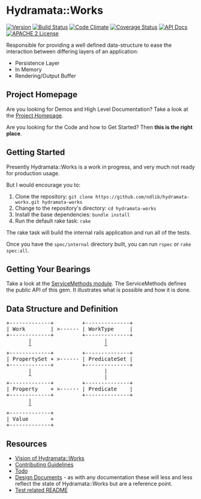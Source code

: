 # Hydramata::Works

[![Version](https://badge.fury.io/rb/hydramata-works.png)](http://badge.fury.io/rb/hydramata-works)
[![Build Status](https://travis-ci.org/ndlib/hydramata-works.png?branch=master)](https://travis-ci.org/ndlib/hydramata-works)
[![Code Climate](https://codeclimate.com/github/ndlib/hydramata-works.png)](https://codeclimate.com/github/ndlib/hydramata-works)
[![Coverage Status](https://img.shields.io/coveralls/ndlib/hydramata-works.svg)](https://coveralls.io/r/ndlib/hydramata-works)
[![API Docs](http://img.shields.io/badge/API-docs-blue.svg)](http://rubydoc.info/github/ndlib/hydramata-works/master/frames/)
[![APACHE 2 License](http://img.shields.io/badge/APACHE2-license-blue.svg)](./LICENSE)

Responsible for providing a well defined data-structure to ease the interaction between differing layers of an application:

* Persistence Layer
* In Memory
* Rendering/Output Buffer

## Project Homepage

Are you looking for Demos and High Level Documentation? Take a look at the [Project Homepage](https://jeremyf.github.io/hydramata-works).

Are you looking for the Code and how to Get Started? Then **this is the right place**.

## Getting Started

Presently Hydramata::Works is a work in progress, and very much not ready for production usage.

But I would encourage you to:

1. Clone the repository: `git clone https://github.com/ndlib/hydramata-works.git hydramata-works`
1. Change to the repository's directory: `cd hydramata-works`
1. Install the base dependencies: `bundle install`
1. Run the default rake task: `rake`

The rake task will build the internal rails application and run all of the tests.

Once you have the `spec/internal` directory built, you can run `rspec` or `rake spec:all`.

## Getting Your Bearings

Take a look at the [ServiceMethods module](./app/services/hydramata/works/service_methods.rb).
The ServiceMethods defines the public API of this gem.
It illustrates what is possible and how it is done.

## Data Structure and Definition

<pre>
+-------------+         +--------------+
| Work        | >------ | WorkType     |
+-------------+         +--------------+
       |                       |
       ^                       ^
+-------------+         +--------------+
| PropertySet + >------ | PredicateSet |
+-------------+         +--------------+
       |                       |
       ^                       |
+-------------+         +--------------+
| Property    + >------ | Predicate    |
+-------------+         +--------------+
       |
       ^
+-------------+
| Value       +
+-------------+
</pre>


## Resources

* [Vision of Hydramata::Works](./VISION.md)
* [Contributing Guidelines](./CONTRIBUTING.md)
* [Todo](./TODO.md)
* [Design Documents](./documents/) - as with any documentation these will less and less reflect the state of Hydramata::Works but are a reference point.
* [Test related README](./spec/README.md)

